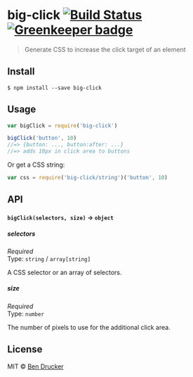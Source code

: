 # big-click [![Build Status](https://travis-ci.org/bendrucker/big-click.svg?branch=master)](https://travis-ci.org/bendrucker/big-click) [![Greenkeeper badge](https://badges.greenkeeper.io/bendrucker/big-click.svg)](https://greenkeeper.io/)

> Generate CSS to increase the click target of an element


## Install

```
$ npm install --save big-click
```


## Usage

```js
var bigClick = require('big-click')

bigClick('button', 10)
//=> {button: ..., button:after: ...}
//=> adds 10px in click area to buttons
```

Or get a CSS string:

```js
var css = require('big-click/string')('button', 10)
```

## API

#### `bigClick(selectors, size)` -> `object`

##### selectors

*Required*  
Type: `string` / `array[string]`

A CSS selector or an array of selectors.

##### size

*Required*  
Type: `number`

The number of pixels to use for the additional click area.


## License

MIT © [Ben Drucker](http://bendrucker.me)
